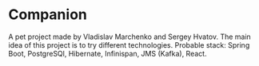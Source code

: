 # Companion
A pet project made by Vladislav Marchenko and Sergey Hvatov. The main idea of this project is to try different technologies. Probable stack: Spring Boot, PostgreSQl, Hibernate, Infinispan, JMS (Kafka), React.  
